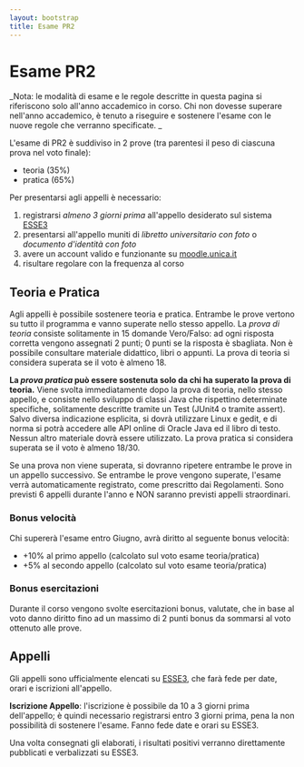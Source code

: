 ```yaml
---
layout: bootstrap
title: Esame PR2
---
```


Esame PR2
=========

_Nota: le modalità di esame e le regole descritte in questa pagina si riferiscono solo all'anno accademico in corso.
Chi non dovesse superare nell'anno accademico, è tenuto a riseguire e sostenere l'esame con le nuove regole che verranno specificate. _

L'esame di PR2 è suddiviso in 2 prove (tra parentesi il peso di ciascuna prova nel voto finale):

 - teoria (35%)
 - pratica (65%)

Per presentarsi agli appelli è necessario:
 1. registrarsi *almeno 3 giorni prima* all'appello desiderato sul sistema [ESSE3](https://webstudenti.unica.it/)
 2. presentarsi all'appello muniti di _libretto universitario con foto_ o _documento d'identità con foto_
 3. avere un account valido e funzionante su [moodle.unica.it](http://moodle.unica.it)
 4. risultare regolare con la frequenza al corso 

Teoria e Pratica
----------------
Agli appelli è possibile sostenere teoria e pratica. Entrambe le prove vertono su tutto il programma e vanno superate nello stesso appello.
La _prova di teoria_ consiste solitamente in 15 domande Vero/Falso: ad ogni risposta corretta vengono assegnati 2 punti; 0 punti se la risposta è sbagliata. 
Non è possibile consultare materiale didattico, libri o appunti.
La prova di teoria si considera superata se il voto è almeno 18.

**La _prova pratica_ può essere sostenuta solo da chi ha superato la prova di teoria.** 
Viene svolta immediatamente dopo la prova di teoria, nello stesso appello, e consiste nello sviluppo di classi Java che rispettino determinate specifiche, solitamente descritte tramite un Test (JUnit4 o tramite assert). 
Salvo diversa indicazione esplicita, si dovrà utilizzare Linux e gedit, e di norma si potrà accedere alle API online di Oracle Java ed il libro di testo.
Nessun altro materiale dovrà essere utilizzato.
La prova pratica si considera superata se il voto è almeno 18/30.

Se una prova non viene superata, si dovranno ripetere entrambe le prove in un appello successivo. 
Se entrambe le prove vengono superate, l'esame verrà automaticamente registrato, come prescritto dai Regolamenti.
Sono previsti 6 appelli durante l'anno e NON saranno previsti appelli straordinari.


### Bonus velocità
Chi supererà l'esame entro Giugno, avrà diritto al seguente bonus velocità:
 -  +10% al primo appello (calcolato sul voto esame teoria/pratica)
 -  +5% al secondo appello (calcolato sul voto esame teoria/pratica)
 
### Bonus esercitazioni
Durante il corso vengono svolte esercitazioni bonus, valutate, che in base al voto danno diritto fino ad un massimo di 2 punti bonus da sommarsi al voto ottenuto alle prove.

Appelli 
-------
Gli appelli sono ufficialmente elencati su [ESSE3](https://webstudenti.unica.it/), che farà fede per date, orari e iscrizioni all'appello.

**Iscrizione Appello**: l'iscrizione è possibile da 10 a 3 giorni prima dell'appello; è quindi necessario registrarsi entro 3 giorni prima, pena la non possibilità di sostenere l'esame.
Fanno fede date e orari su ESSE3. 

Una volta consegnati gli elaborati, i risultati positivi verranno direttamente pubblicati e verbalizzati su ESSE3.


